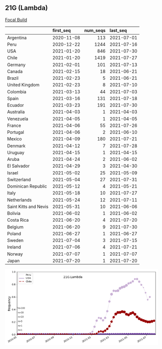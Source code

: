 

## 21G (Lambda)
[Focal Build](https://nextstrain.org/groups/neherlab/ncov/21G.Lambda)

|                       | first_seq   |   num_seqs | last_seq   |
|:----------------------|:------------|-----------:|:-----------|
| Argentina             | 2020-11-08  |        113 | 2021-07-01 |
| Peru                  | 2020-12-22  |       1244 | 2021-07-16 |
| USA                   | 2021-01-20  |        846 | 2021-07-30 |
| Chile                 | 2021-01-20  |       1419 | 2021-07-27 |
| Germany               | 2021-02-01  |        101 | 2021-07-13 |
| Canada                | 2021-02-15  |         18 | 2021-06-21 |
| Brazil                | 2021-02-23  |          5 | 2021-06-21 |
| United Kingdom        | 2021-02-23  |          8 | 2021-07-10 |
| Colombia              | 2021-03-13  |         44 | 2021-07-03 |
| Spain                 | 2021-03-16  |        131 | 2021-07-18 |
| Ecuador               | 2021-03-23  |        191 | 2021-07-30 |
| Australia             | 2021-04-03  |          1 | 2021-04-03 |
| Venezuela             | 2021-04-05  |          1 | 2021-04-05 |
| France                | 2021-04-06  |         55 | 2021-07-26 |
| Portugal              | 2021-04-06  |          2 | 2021-06-10 |
| Mexico                | 2021-04-09  |        180 | 2021-07-21 |
| Denmark               | 2021-04-12  |          7 | 2021-07-28 |
| Uruguay               | 2021-04-15  |          1 | 2021-04-15 |
| Aruba                 | 2021-04-24  |          2 | 2021-06-02 |
| El Salvador           | 2021-04-29  |          3 | 2021-04-30 |
| Israel                | 2021-05-02  |         25 | 2021-05-09 |
| Switzerland           | 2021-05-04  |         27 | 2021-07-31 |
| Dominican Republic    | 2021-05-12  |          4 | 2021-05-21 |
| Italy                 | 2021-05-18  |         10 | 2021-07-27 |
| Netherlands           | 2021-05-24  |         12 | 2021-07-11 |
| Saint Kitts and Nevis | 2021-05-31  |         10 | 2021-06-06 |
| Bolivia               | 2021-06-02  |          1 | 2021-06-02 |
| Costa Rica            | 2021-06-20  |          4 | 2021-07-20 |
| Belgium               | 2021-06-20  |          9 | 2021-07-30 |
| Poland                | 2021-06-27  |          1 | 2021-06-27 |
| Sweden                | 2021-07-04  |          3 | 2021-07-15 |
| Ireland               | 2021-07-06  |          4 | 2021-07-21 |
| Norway                | 2021-07-07  |          1 | 2021-07-07 |
| Japan                 | 2021-07-20  |          1 | 2021-07-20 |

![Overall trends 21G.Lambda](/overall_trends_figures/overall_trends_21G.Lambda.png)